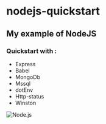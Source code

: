 # nodejs-quickstart
## My example of NodeJS
### Quickstart with : 
  - Express 
  - Babel 
  - MongoDb 
  - Mssql 
  - dotEnv 
  - Http-status
  - Winston

![Node.js](https://nodeblog.files.wordpress.com/2011/07/nodejs.png "Node.js")
